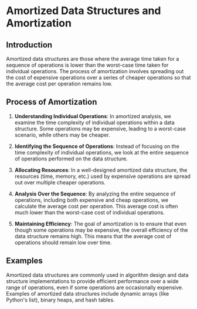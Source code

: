 # Amortized Data Structures and Amortization
## Introduction
Amortized data structures are those where the average time taken for a sequence of operations is lower than the worst-case time taken for individual operations. The process of amortization involves spreading out the cost of expensive operations over a series of cheaper operations so that the average cost per operation remains low.

## Process of Amortization

1. **Understanding Individual Operations**: In amortized analysis, we examine the time complexity of individual operations within a data structure. Some operations may be expensive, leading to a worst-case scenario, while others may be cheaper.

2. **Identifying the Sequence of Operations**: Instead of focusing on the time complexity of individual operations, we look at the entire sequence of operations performed on the data structure.

3. **Allocating Resources**: In a well-designed amortized data structure, the resources (time, memory, etc.) used by expensive operations are spread out over multiple cheaper operations.

4. **Analysis Over the Sequence**: By analyzing the entire sequence of operations, including both expensive and cheap operations, we calculate the average cost per operation. This average cost is often much lower than the worst-case cost of individual operations.

5. **Maintaining Efficiency**: The goal of amortization is to ensure that even though some operations may be expensive, the overall efficiency of the data structure remains high. This means that the average cost of operations should remain low over time.

## Examples
Amortized data structures are commonly used in algorithm design and data structure implementations to provide efficient performance over a wide range of operations, even if some operations are occasionally expensive. Examples of amortized data structures include dynamic arrays (like Python's list), binary heaps, and hash tables.
